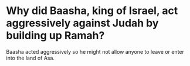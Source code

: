 # Why did Baasha, king of Israel, act aggressively against Judah by building up Ramah?

Baasha acted aggressively so he might not allow anyone to leave or enter into the land of Asa.

